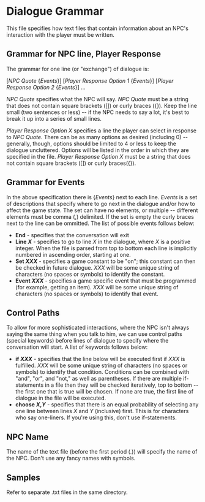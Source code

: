 Dialogue Grammar
===
This file specifies how text files that contain information about an NPC's interaction with the player must be written.

Grammar for NPC line, Player Response
---
The grammar for one line (or "exchange") of dialogue is:

\[_NPC Quote_ \{_Events_\}\] \[_Player Response Option 1_ \{_Events_\}\] \[_Player Response Option 2_ \{_Events_\}\] ...

_NPC Quote_ specifies what the NPC will say. _NPC Quote_ must be a string that does not contain square brackets (\[\]) or curly braces (\{\}). Keep the line small (two sentences or less) -- if the NPC needs to say a lot, it's best to break it up into a series of small lines.

_Player Response Option X_ specifies a line the player can select in response to _NPC Quote_. There can be as many options as desired (including 0) -- generally, though, options should be limited to 4 or less to keep the dialogue uncluttered. Options will be listed in the order in which they are specified in the file. _Player Response Option X_ must be a string that does not contain square brackets (\[\]) or curly braces(\{\}).

Grammar for Events
---
In the above specification there is \{_Events_\} next to each line. _Events_ is a set of descriptions that specify where to go next in the dialogue and/or how to affect the game state. The set can have no elements, or multiple -- different elements must be comma (,) delimited. If the set is empty the curly braces next to the line can be ommitted. The list of possible events follows below:

* **End** - specifies that the conversation will exit
* **Line _X_** - specifies to go to line _X_ in the dialogue, where _X_ is a positive integer. When the file is parsed from top to bottom each line is implicitly numbered in ascending order, starting at one.
* **Set _XXX_** - specifies a game constant to be "on"; this constant can then be checked in future dialogue. _XXX_ will be some unique string of characters (no spaces or symbols) to identify the constant.
* **Event _XXX_** - specifies a game specific event that must be programmed (for example, getting an item). _XXX_ will be some unique string of characters (no spaces or symbols) to identify that event.

Control Paths
---
To allow for more sophisticated interactions, where the NPC isn't always saying the same thing when you talk to him, we can use control paths (special keywords) before lines of dialogue to specify where the conversation will start. A list of keywords follows below:

* **if _XXX_** - specifies that the line below will be executed first if _XXX_ is fulfilled. _XXX_ will be some unique string of characters (no spaces or symbols) to identify that condition. Conditions can be combined with "and", "or", and "not," as well as parentheses. If there are multiple if-statements in a file then they will be checked iteratively, top to bottom -- the first one that is true will be chosen. If none are true, the first line of dialogue in the file will be executed.
* **choose _X_,_Y_** - specifies that there is an equal probability of selecting any one line between lines _X_ and _Y_ (inclusive) first. This is for characters who say one-liners. If you're using this, don't use if-statements.

NPC Name
---
The name of the text file (before the first period (.)) will specify the name of the NPC. Don't use any fancy names with symbols.

Samples
---
Refer to separate .txt files in the same directory.